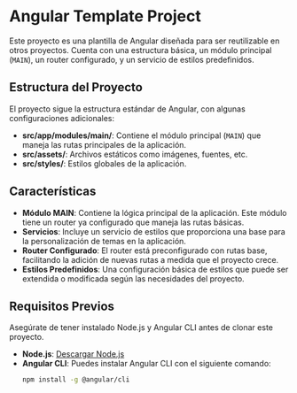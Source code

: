 # Angular Template Project

Este proyecto es una plantilla de Angular diseñada para ser reutilizable en otros proyectos. Cuenta con una estructura básica, un módulo principal (`MAIN`), un router configurado, y un servicio de estilos predefinidos.

## Estructura del Proyecto

El proyecto sigue la estructura estándar de Angular, con algunas configuraciones adicionales:

- **src/app/modules/main/**: Contiene el módulo principal (`MAIN`) que maneja las rutas principales de la aplicación.
- **src/assets/**: Archivos estáticos como imágenes, fuentes, etc.
- **src/styles/**: Estilos globales de la aplicación.

## Características

- **Módulo MAIN**: Contiene la lógica principal de la aplicación. Este módulo tiene un router ya configurado que maneja las rutas básicas.
- **Servicios**: Incluye un servicio de estilos que proporciona una base para la personalización de temas en la aplicación.
- **Router Configurado**: El router está preconfigurado con rutas base, facilitando la adición de nuevas rutas a medida que el proyecto crece.
- **Estilos Predefinidos**: Una configuración básica de estilos que puede ser extendida o modificada según las necesidades del proyecto.

## Requisitos Previos

Asegúrate de tener instalado Node.js y Angular CLI antes de clonar este proyecto.

- **Node.js**: [Descargar Node.js](https://nodejs.org/)
- **Angular CLI**: Puedes instalar Angular CLI con el siguiente comando:
  ```bash
  npm install -g @angular/cli
  ```
